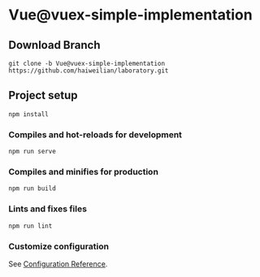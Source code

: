 # Vue@vuex-simple-implementation

## Download Branch
```
git clone -b Vue@vuex-simple-implementation https://github.com/haiweilian/laboratory.git
```

## Project setup
```
npm install
```

### Compiles and hot-reloads for development
```
npm run serve
```

### Compiles and minifies for production
```
npm run build
```

### Lints and fixes files
```
npm run lint
```

### Customize configuration
See [Configuration Reference](https://cli.vuejs.org/config/).
